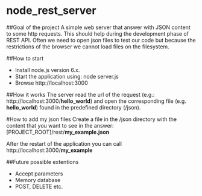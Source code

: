 # node_rest_server

##Goal of the project
A simple web server that answer with JSON content to some http requests.
This should help during the development phase of REST API. Often we need to open json files to test our code but because the restrictions of the browser we cannot load files on the filesystem.

##How to start
- Install node.js version 6.x.
- Start the application using: node server.js
- Browse http://localhost:3000

##How it works
The server read the url of the request (e.g.: http://localhost:3000/**hello_world**) and open the corresponding file (e.g. **hello_world**) found in the predefined directory (/json).

#How to add my json files
Create a file in the /json directory with the content that you want to see in the answer:
[PROJECT_ROOT]/rest/**my_example.json**

After the restart of the application you can call http://localhost:3000/**my_example**

##Future possible extentions
- Accept parameters
- Memory database
- POST, DELETE etc.
